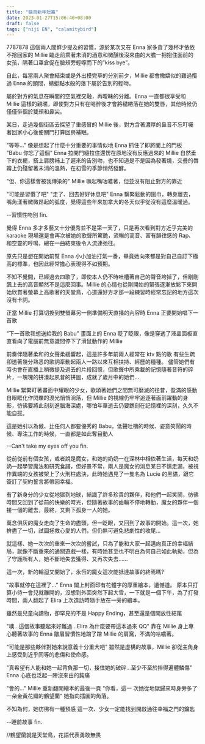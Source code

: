 ```yaml
---
title: "貓鳥新年短篇"
date: 2023-01-27T15:06:40+08:00
draft: false
tags: ["niji EN", "calamitybird"]
---
```


7787878
這個兩人間鮮少提及的習慣，源於某次又在 Enna 家多貪了幾杯才依依不捨回家的 Millie 臨走前乘著未消的酒意和微醺後沒來由的大膽一把抱住面前的女孩，隔著口罩倉促在臉頰旁輕啄而下的”kiss bye”。

自此，每當兩人聚會結束或是外出摸完草的分別前夕，Millie 都會撒嬌似的難過攬過 Enna 的頸間，蜻蜓點水般的落下屬於告別的輕吻。

屬於對方的氣息在瞬間的空氣裡交融，再曖昧的分離。Enna 一直都很享受和 Millie 這樣的親暱，即使對方只有在喝醉後才會將繾綣落在她的雙唇，其他時候仍僅僅徘徊於雙頰和鼻尖。

某日，走過幾個街區去探望了重感冒的 Millie 後，對方含著濃厚的鼻音不忘叮囑著回家小心後便關門打算回房補眠。

"等等..." 像是想起了什麼十分重要的事情似地 Enna 抓住了即將闔上的門板
"Babu 你忘了這個" Enna 拉開門縫拉住還愣在原地沒有反應過來的 Millie 自然垂下的衣襬，搭上肩膀補上了遲來的告別吻，也不知道是不是因為發著燒，交疊的唇瓣上仍殘留著未消的溫熱，在初雪的季節悄然發酵。

"但、你這樣會被我傳染的" Millie 噘起嘴咕噥著，但並沒有阻止對方的靠近

"可能是習慣了吧"
"走了、回去好好休息吧" Enna 繫緊鬆動的圍巾，轉身離去，嘴角漾著微微昂起的弧度，覺得這些年來加拿大的冬天似乎從沒有這麼溫暖過。

--習慣性吻別 fin.

覺得 Enna 多才多藝又十分優秀並不是第一天了，只是再次看到對方近乎完美的 karaoke 現場還是會再次被她的歌聲所驚艷，流暢的高音、富有韻律感的 Rap、和空靈的哼鳴，總在一曲結束後令人流連弛往。

原先只是想在開始前幫 Enna 小小加油打氣一番，畢竟她向來都是對自己自訂下極高的標準，也因此經常擔心表現得不如預期。

不知不覺間，已經過去四歌了，即使本人仍不時吐槽著自己的聲音垮掉了，但剛剛飆上去的高音顯然不是這麼回事。Millie 的心情也從剛開始的緊張逐漸放鬆下來開始欣賞著螢幕上高歌著的天堂鳥，心道還好方才那一段練習時經常忘記的地方這次沒有卡詞。

正當 Millie 打算切換到雙螢幕另一側準備明天直播的內容時 Enna 正要開始唱下一首歌

"下一首歌我想送給我的 Babu" 畫面上的 Enna 眨了眨眼，像是穿透了液晶面板直直看向了電腦前無意識間停下了滑鼠動作的 Millie

前奏伴隨著柔和的女聲柔緩響起，這是許多年前兩人經常在 ktv 點的歌
有些生疏卻透著幾分熟悉的歌詞牽動起兩人一路以來互相扶持、經歷的種種。
儘管她們有時也會在直播上稍微提及過去的片段回憶，但歌聲中所乘載的記憶隨著音符的碎片，一塊塊的拼湊起夙昔的拼圖，成就了歲月中的她們...

Millie 緊緊盯著畫面中耀眼的少女，歌頌著她們之間無可磨滅的往昔，盈滿的感動自眼眶化作閃爍的淚光悄悄淌落，但 Millie 的視線仍牢牢追逐著面前躍動的身影，彷彿要將此刻刻進腦海深處，哪怕年華逝去仍要鐫刻在記憶裡的深刻，久久不能自拔。

這是她引以為傲、比任何人都要優秀的 Babu，低聲吐槽的時候、姿意笑鬧的時候、專注工作的時候，一直都是如此奪目動人

--Can't take my eyes off you fin.

從前從前有個女孩，或者說是魔女，和她的奶奶一在深林中相依著生活，每天和奶奶一起學習魔法和研究食譜，但好景不常，兩人是魔女的消息某日不慎走漏，被視作異端的女孩被架上了火刑柱處決，此時她遇見了一隻名為 Lucie 的黑貓，跟它簽訂了契約誓言將帶回幸福。

有了新身分的少女從地獄到地球，結識了許多珍貴的夥伴，和他們一起笑鬧，彷彿時間又回到了從前的快樂的時光，但隨著故事的齒輪不停地轉動，魔女的夥伴一個接一個的離去，最終，又剩下孤身一人的她。

萬念俱灰的魔女走向了生命的盡頭，但一眨眼，又回到了故事的開始。這一次，她拚盡了一切，試圖拯救心愛的人們，但仍無可避免悲劇性的收尾...

就這樣、她一次次的重來一次次的嘗試，只為了能和大家一起邁向真正的幸褔結局，就像不斷重來的通關遊戲一樣，有時她甚至也不明白為何自己如此執拗，但為了守護所有人，她不斷地失去獲得、又再次失去......

這一次，新的輪迴又開始了，永恆的魔女這次能抵達故事的終焉嗎?

"故事就停在這裡了..." Enna 闔上封面印有花體字的厚重繪本，遺憾道。
原本只打算小待一會兒就離開的，沒想到外面突然下起大雪，一下就是一個下午，為了打發時間，兩人翻起了 Elira 上次造訪時隨手放在一旁的繪本。

雖然是兒童向讀物，卻罕見的不是 Happy Ending，甚至還是個開放性結尾

"噢...這個故事聽起來好難過...Elira 為什麼要帶這本過來 QQ" 靠在 Millie 身上專心聽著故事的 Enna 皺眉習慣性地蹭了蹭 Millie 的肩窩，不滿的咕噥著。

"可能是那些夥伴對她來說意義十分重大吧" 雖然是虛構的故事，Millie 卻從主角身上感受到近乎同等的悲傷和使命感。

"真希望有人能和她一起背負那一切，接住她的破碎...至少不至於摔得遍體鱗傷" Enna 心底也泛起一陣沒來由的鈍痛

"會的..." Millie 重新翻開繪本的最後一頁
"你看，這一 次她從地獄歸來時身旁多了一朵金黃花瓣的鶴望蘭" 她指向插圖的角落。

不知為何，她彷彿有一種預感
這一次、少女一定能找到開啟通往幸福之門的鑰匙

--睡前故事 fin.

//鶴望蘭就是天堂鳥，花語代表勇敢無畏
